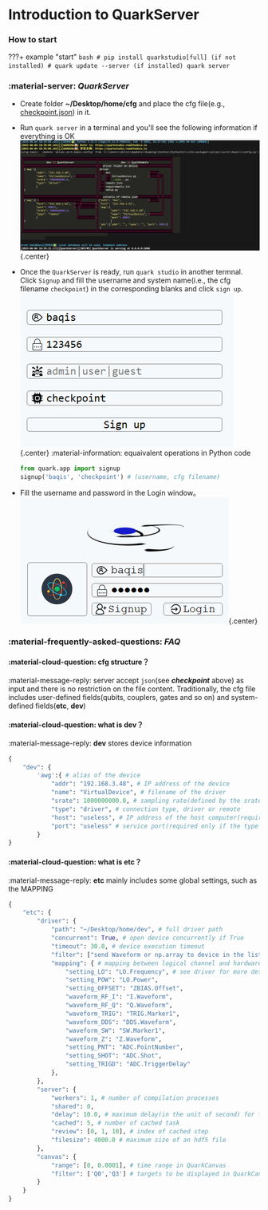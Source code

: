 # **Introduction to QuarkServer**
### **How to start**
???+ example "start"
    ```bash
    # pip install quarkstudio[full] (if not installed)
    # quark update --server (if installed)
    quark server
    ```


### :material-server: ***QuarkServer***
<!-- !!! info "cfg表及kernel配置" -->

- Create folder **~/Desktop/home/cfg** and place the cfg file(e.g., [checkpoint.json](../code/checkpoint.json)) in it. 

- Run `quark server` in a terminal and you'll see the following information if everything is OK![alt text](image/server.png){.center}

- Once the `QuarkServer` is ready, run `quark studio` in another termnal. Click `Signup` and fill the username and system name(i.e., the cfg filename `checkpoint`) in the corresponding blanks and click `sign up`.![alt text](image/signup.png){.center}
    :material-information: equaivalent operations in Python code
    ```python
    from quark.app import signup
    signup('baqis', 'checkpoint') # (username, cfg filename)
    ```

- Fill the username and password in the Login window。![alt text](image/login.png){.center}
<!-- - Fill in the following content into the configuration file for kernel and place it in `systemq/etc/bootstrap.json`
```python
{
    "executor": {
        "type": "quark",
        "host": "127.0.0.1", # host computer's IP address
        "port": 2088
    },
    "data": { # settings of data storage 
        "path": "",
        "url": ""
    },
    "repo": { # systemq location
        "systemq": "C:\\systemq\\"
    }
}
```
    :warning: ***kernel login to the server with `baqis` as the default username(see `kernel.sched.executor.QuarkClient.connect`)*** -->

### :material-frequently-asked-questions: ***FAQ***
<!-- !!! question "cfg表常见问题" -->
#### :material-cloud-question: cfg structure？

:material-message-reply: server accept `json`(see ***checkpoint*** above) as input and there is no restriction on the file content. Traditionally, the cfg file includes user-defined fields(qubits, couplers, gates and so on) and system-defined fields(**etc**, **dev**)

#### :material-cloud-question: what is dev？

:material-message-reply: **dev** stores device information
```python
{
    "dev": {
        'awg':{ # alias of the device
            "addr": "192.168.3.48", # IP address of the device
            "name": "VirtualDevice", # filename of the driver
            "srate": 1000000000.0, # sampling rate(defined by the srate attribute in the driver class)
            "type": "driver", # connection type, driver or remote
            "host": "useless", # IP address of the host computer(required only if the type is remote)
            "port": "useless" # service port(required only if the type is remote)
        }
}
```

#### :material-cloud-question: what is etc？

:material-message-reply: **etc** mainly includes some global settings, such as the MAPPING
```python
{
    "etc": {
        "driver": {
            "path": "~/Desktop/home/dev", # full driver path
            "concurrent": True, # open device concurrently if True
            "timeout": 30.0, # device execution timeout
            "filter": ["send Waveform or np.array to device in the list"],
            "mapping": { # mapping between logical channel and hardware channel
                "setting_LO": "LO.Frequency", # see driver for more details about device attributes
                "setting_POW": "LO.Power",
                "setting_OFFSET": "ZBIAS.Offset",
                "waveform_RF_I": "I.Waveform",
                "waveform_RF_Q": "Q.Waveform",
                "waveform_TRIG": "TRIG.Marker1",
                "waveform_DDS": "DDS.Waveform",
                "waveform_SW": "SW.Marker1",
                "waveform_Z": "Z.Waveform",
                "setting_PNT": "ADC.PointNumber",
                "setting_SHOT": "ADC.Shot",
                "setting_TRIGD": "ADC.TriggerDelay"
            },
        },
        "server": {
            "workers": 1, # number of compilation processes
            "shared": 0,
            "delay": 10.0, # maximum delay(in the unit of second) for feed
            "cached": 5, # number of cached task
            "review": [0, 1, 10], # index of cached step
            "filesize": 4000.0 # maximum size of an hdf5 file
        },
        "canvas": {
            "range": [0, 0.0001], # time range in QuarkCanvas
            "filter": ['Q0','Q3'] # targets to be displayed in QuarkCanvas
        }
    }
}
```